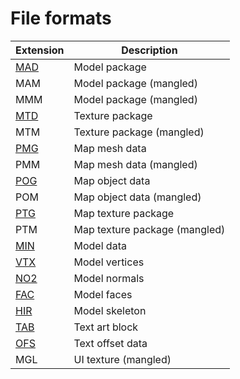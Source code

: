 # File formats

| Extension         | Description
| ---------         | -----------
| [MAD](MAD_MTD.md) | Model package
| MAM               | Model package (mangled)
| MMM               | Model package (mangled)
| [MTD](MAD_MTD.md) | Texture package
| MTM               | Texture package (mangled)
| [PMG](PMG.md)     | Map mesh data
| PMM               | Map mesh data (mangled)
| [POG](POG.md)     | Map object data
| POM               | Map object data (mangled)
| [PTG](PTG.md)     | Map texture package
| PTM               | Map texture package (mangled)
| [MIN](MIN.md)     | Model data
| [VTX](VTX.md)     | Model vertices
| [NO2](NO2.md)     | Model normals
| [FAC](FAC.md)     | Model faces
| [HIR](HIR.md)     | Model skeleton
| [TAB](TAB.md)     | Text art block
| [OFS](OFS.md)     | Text offset data
| MGL               | UI texture (mangled)
